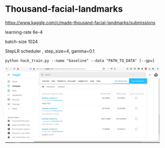 # Thousand-facial-landmarks
https://www.kaggle.com/c/made-thousand-facial-landmarks/submissions

learning-rate 6e-4

batch-size 1024

StepLR scheduler , step_size=4, gamma=0.1

```
python hack_train.py --name "baseline" --data "PATH_TO_DATA" [--gpu]
```

![alt text](https://github.com/Garanyan/Thousand-facial-landmarks/blob/master/Screenshot.png "submissions")
